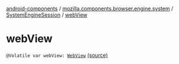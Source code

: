 [android-components](../../index.md) / [mozilla.components.browser.engine.system](../index.md) / [SystemEngineSession](index.md) / [webView](./web-view.md)

# webView

`@Volatile var webView: `[`WebView`](https://developer.android.com/reference/android/webkit/WebView.html) [(source)](https://github.com/mozilla-mobile/android-components/blob/master/components/browser/engine-system/src/main/java/mozilla/components/browser/engine/system/SystemEngineSession.kt#L54)